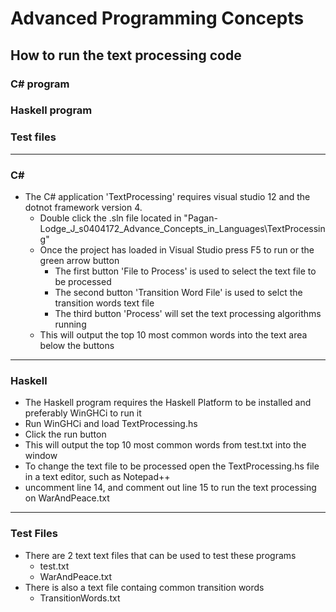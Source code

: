 # Advanced Programming Concepts

## How to run the text processing code

### C# program
### Haskell program
### Test files

----

### C#
  * The C# application 'TextProcessing' requires visual studio 12 and the dotnot framework version 4.
	* Double click the .sln file located in "Pagan-Lodge_J_s0404172_Advance_Concepts_in_Languages\TextProcessing"
	* Once the project has loaded in Visual Studio press F5 to run or the green arrow button
		* The first button 'File to Process' is used to select the text file to be processed
		* The second button 'Transition Word File' is used to selct the transition words text file
		* The third button 'Process' will set the text processing algorithms running
	* This will output the top 10 most common words into the text area below the buttons
	
----
  
### Haskell
  * The Haskell program requires the Haskell Platform to be installed and preferably WinGHCi to run it
  * Run WinGHCi and load TextProcessing.hs
  * Click the run button
  * This will output the top 10 most common words from test.txt into the window	
  * To change the text file to be processed open the TextProcessing.hs file in a text editor, such as Notepad++
  * uncomment line 14, and comment out line 15 to run the text processing on WarAndPeace.txt

----

### Test Files
  * There are 2 text text files that can be used to test these programs
    * test.txt
    * WarAndPeace.txt
  * There is also a text file containg common transition words
    * TransitionWords.txt
    
